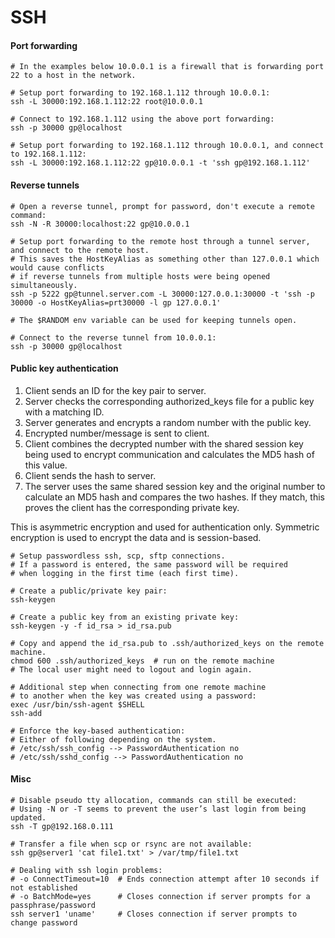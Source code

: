 # SSH

#### Port forwarding

```shell script
# In the examples below 10.0.0.1 is a firewall that is forwarding port 22 to a host in the network.

# Setup port forwarding to 192.168.1.112 through 10.0.0.1:
ssh -L 30000:192.168.1.112:22 root@10.0.0.1

# Connect to 192.168.1.112 using the above port forwarding:
ssh -p 30000 gp@localhost

# Setup port forwarding to 192.168.1.112 through 10.0.0.1, and connect to 192.168.1.112:
ssh -L 30000:192.168.1.112:22 gp@10.0.0.1 -t 'ssh gp@192.168.1.112'
```

#### Reverse tunnels

```shell script
# Open a reverse tunnel, prompt for password, don't execute a remote command:
ssh -N -R 30000:localhost:22 gp@10.0.0.1

# Setup port forwarding to the remote host through a tunnel server, and connect to the remote host.
# This saves the HostKeyAlias as something other than 127.0.0.1 which would cause conflicts
# if reverse tunnels from multiple hosts were being opened simultaneously.
ssh -p 5222 gp@tunnel.server.com -L 30000:127.0.0.1:30000 -t 'ssh -p 30000 -o HostKeyAlias=prt30000 -l gp 127.0.0.1'

# The $RANDOM env variable can be used for keeping tunnels open.
```
```shell script
# Connect to the reverse tunnel from 10.0.0.1:
ssh -p 30000 gp@localhost
```

#### Public key authentication

1. Client sends an ID for the key pair to server.
2. Server checks the corresponding authorized_keys file for a public key with a matching ID.
3. Server generates and encrypts a random number with the public key.
4. Encrypted number/message is sent to client.
5. Client combines the decrypted number with the shared session key being used to encrypt communication and calculates the MD5 hash of this value.
6. Client sends the hash to server.
7. The server uses the same shared session key and the original number to calculate an MD5 hash and compares the two hashes. If they match, this proves the client has the corresponding private key.

This is asymmetric encryption and used for authentication only. Symmetric encryption is used to encrypt the data and is session-based.

```shell script
# Setup passwordless ssh, scp, sftp connections.
# If a password is entered, the same password will be required
# when logging in the first time (each first time).

# Create a public/private key pair:
ssh-keygen

# Create a public key from an existing private key:
ssh-keygen -y -f id_rsa > id_rsa.pub

# Copy and append the id_rsa.pub to .ssh/authorized_keys on the remote machine.
chmod 600 .ssh/authorized_keys  # run on the remote machine
# The local user might need to logout and login again.
```

```shell script
# Additional step when connecting from one remote machine
# to another when the key was created using a password:
exec /usr/bin/ssh-agent $SHELL
ssh-add

# Enforce the key-based authentication:
# Either of following depending on the system.
# /etc/ssh/ssh_config --> PasswordAuthentication no
# /etc/ssh/sshd_config --> PasswordAuthentication no
```

#### Misc

```shell script
# Disable pseudo tty allocation, commands can still be executed:
# Using -N or -T seems to prevent the user’s last login from being updated.
ssh -T gp@192.168.0.111
```

```shell script
# Transfer a file when scp or rsync are not available:
ssh gp@server1 'cat file1.txt' > /var/tmp/file1.txt
```

```shell script
# Dealing with ssh login problems:
# -o ConnectTimeout=10  # Ends connection attempt after 10 seconds if not established
# -o BatchMode=yes      # Closes connection if server prompts for a passphrase/password
ssh server1 'uname'     # Closes connection if server prompts to change password
```
